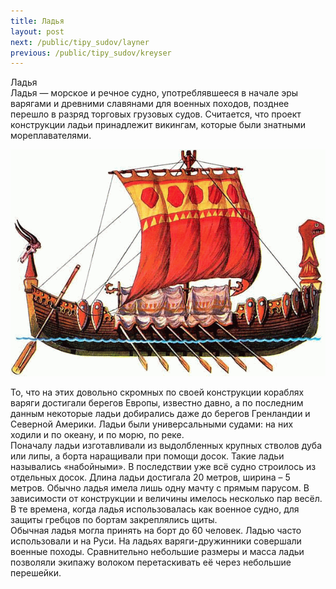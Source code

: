 ```yaml
---
title: Ладья
layout: post
next: /public/tipy_sudov/layner
previous: /public/tipy_sudov/kreyser
---
```


Ладья  
Ладья — морское и речное судно, употреблявшееся в начале эры варягами и древними славянами для военных походов, позднее перешло в разряд торговых грузовых судов. Считается, что проект конструкции ладьи принадлежит викингам, которые были знатными мореплавателями.  
  

![](/assets/img/suda/ladia.gif)  

  
То, что на этих довольно скромных по своей конструкции кораблях варяги достигали берегов Европы, известно давно, а по последним данным некоторые ладьи добирались даже до берегов Гренландии и Северной Америки. Ладьи были универсальными судами: на них ходили и по океану, и по морю, по реке.  
Поначалу ладьи изготавливали из выдолбленных крупных стволов дуба или липы, а борта наращивали при помощи досок. Такие ладьи назывались «набойными». В последствии уже всё судно строилось из отдельных досок. Длина ладьи достигала 20 метров, ширина – 5 метров. Обычно ладья имела лишь одну мачту с прямым парусом. В зависимости от конструкции и величины имелось несколько пар весёл. В те времена, когда ладья использовалась как военное судно, для защиты гребцов по бортам закреплялись щиты.  
Обычная ладья могла принять на борт до 60 человек. Ладью часто использовали и на Руси. На ладьях варяги-дружинники совершали военные походы. Сравнительно небольшие размеры и масса ладьи позволяли экипажу волоком перетаскивать её через небольшие перешейки.  
 